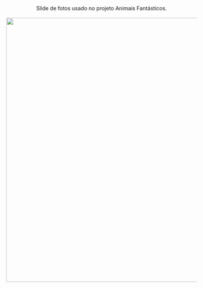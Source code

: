 <div align="center">
Slide de fotos usado no projeto Animais Fantásticos.
</div><br>

<div align="center">
 <img src="" width="700px"/>
</div>
